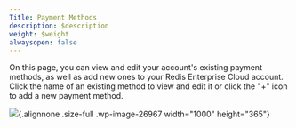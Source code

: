 ```yaml
---
Title: Payment Methods
description: $description
weight: $weight
alwaysopen: false
---
```

On this page, you can view and edit your account's existing payment
methods, as well as add new ones to your Redis Enterprise Cloud account.
Click the name of an existing method to view and edit it or click the
"+" icon to add a new payment method.

![](/images/rc/payment_methods.png){.alignnone
.size-full .wp-image-26967 width="1000" height="365"}

